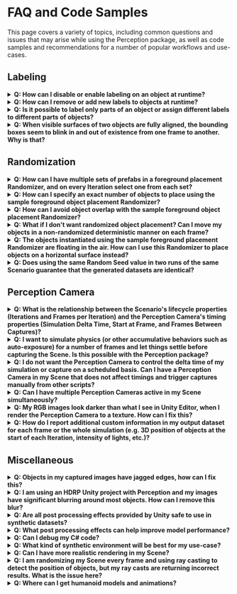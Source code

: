 # FAQ and Code Samples

This page covers a variety of topics, including common questions and issues that may arise while using the Perception package, as well as code samples and recommendations for a number of popular workflows and use-cases.

## <a name="labeling">Labeling</a> 


<details>
  <summary><strong>Q: How can I disable or enable labeling on an object at runtime?</strong></summary>
<br>
  
 You can turn labeling on and off on a GameObject by switching the enabled state of its `Labeling` component. For example:

  ```C#
  gameObject.GetComponent<Labeling>().enabled = false;  
  ```
 
---


</details>

<details>
  <summary><strong>Q: How can I remove or add new labels to objects at runtime?</strong></summary><br>

This can be achieved through modifying the `labels` list of the `Labeling` component. The key is to call `RefreshLabeling()` on the component after making any changes to the labels. Example:

```C#
var labeling = gameObject.GetComponent<Labeling>();
labeling.labels.Clear();
labeling.labels.Add("new-label");
labeling.RefreshLabeling();
```
Keep in mind that any new label added with this method should already be present in the Label Config attached to the Labeler that is supposed to label this object.

---
</details>

<details>
  <summary><strong>Q: Is it possible to label only parts of an object or assign different labels to different parts of objects?</strong></summary><br>

  Labeling works on the GameObject level, so to achieve the scenarios described here, you will need to break down your main object into multiple GameObjects parented to the same root object, and add `Labeling` components to each of the inner objects, as shown below.

<p align="center">
<img src="images/inner_objects.png" width="800"/>
</p>
  
  Alternatively, in cases where parts of the surface of the object need to be labeled (e.g. decals on objects), you can add labeled invisible surfaces on top of these sections. These invisible surfaces need to have a fully transparent material. To create an invisible material:

  * Create a new material (***Assets -> Create -> Material***) and name it `TransparentMaterial`
  * Set the **Surface Type** for the material to **Transparent**, and set the alpha channel of the **Base Map** color to 0.
    * For HDRP: In addition to the above, disable **Preserve specular lighting** 
   
  An example labeled output for an object with separate labels on inner objects and decals is shown below:

<p align="center">
<img src="images/inner_labels.gif" width="600"/>
</p> 

---
</details>

<details>
  <summary><strong>Q: When visible surfaces of two objects are fully aligned, the bounding boxes seem to blink in and out of existence from one frame to another. Why is that?</strong></summary><br>

This is due to a common graphics problem called *z-fighting*. This occurs when the shader can't decide which of the two surfaces to draw on top of the other, since they both have the exact same distance from the camera. To fix this, simply move one of the objects slightly so that the two problematic surfaces do not fully align.

---
</details>


## <a name="randomization">Randomization</a>

<details>
  <summary><strong>Q: How can I have multiple sets of prefabs in a foreground placement Randomizer, and on every Iteration select one from each set?</strong>
  </summary><br>

  This question is an example of more complex functionality that can be achieved by applying slight modifications to the provided sample Randomizers, or by creating completely custom ones by extending the `Randomizer` class. 

  Here, we have a variety of options toward achieving the described outcome. One simple method could be to add several more `GameObjectParameter` fields inside of the provided sample `ForegroundObjectPlacementRandomizer`. Each of these Parameters could hold one of our object lists. Then, on each iteration, we would fetch one prefab from each of the lists using the `Sample()` function of each Parameter. 
  
  The above solution can work but it is not modular enough, with the lists of prefabs not being reusable in other Randomizers.

  A better approach can be to define each prefab list separately as a scriptable object asset, and then just reference those scriptable objects inside of our foreground Randomizer. To do this, we first define a `PrefabCluster` class to hold a list of prefabs.

  ```C#
  using UnityEngine;
  using UnityEngine.Perception.Randomization.Parameters;

  [CreateAssetMenu(fileName="NewPrefabCluster", menuName="Test/PrefabCluster")]
  public class PrefabCluster : ScriptableObject
  {
      public GameObjectParameter clusterPrefabs;
  }
  ```

  We can now create a cluster asset using the ***Assets -> Create -> Test -> PrefabCluster*** menu option and populate its list of prefabs. Each cluster contains one `GameObjectParameter`, which will hold the list of prefabs and provide us with a `Sample()` function.

  To be able to edit these clusters with the same editor UI available for Randomizers, you will also need to add an empty custom editor for the `PrefabCluster` class that extends our bespoke `ParameterUIElementsEditor` class:

  ```C#
  using UnityEditor;
  using UnityEditor.Perception.Randomization;

  [CustomEditor(typeof(PrefabCluster))]
  public class PrefabClusterEditor : ParameterUIElementsEditor { }
  ```

  Note that any editor scripts must be placed inside a folder named "Editor" within your project. "Editor" is a special folder name in Unity that prevents editor code from compiling into a player during the build process. For example, the file path for the `PrefabClusterEditor` script above could be `.../Assets/Scripts/Editor/PrefabClusterEditor`.

  The ***Inspector*** view of a prefab cluster asset looks like below:

  <p align="center">
<img src="images/prefab_cluster.png" width="400"/>
</p>  

  Now all that is left is to use our prefab clusters inside a Randomizer. Here is some sample code:

  ```C#
  using System;
using UnityEngine;

[Serializable]
[UnityEngine.Perception.Randomization.Randomizers.AddRandomizerMenu("My Randomizers/Cluster Randomizer")]
public class ClusterRandomizer : UnityEngine.Perception.Randomization.Randomizers.Randomizer
{
    public PrefabCluster[] clusters;
    protected override void OnIterationStart()
    {
        //select a random prefab from each cluster
        foreach (var cluster in clusters)
        {
            var prefab = cluster.clusterPrefabs.Sample();
            //do things with this prefab, e.g. create instances of it, etc. 
        }
    }
}
  ```
This Randomizer takes a list of `PrefabCluster` assets, then, on each Iteration, it goes through all the provided clusters and samples one prefab from each. The ***Inspector*** view for this Randomizer looks like this:

<p align="center">
<img src="images/cluster_randomizer.png" width="400"/>
</p>  

---
</details>

<details>
  <summary><strong>Q: How can I specify an exact number of objects to place using the sample foreground object placement Randomizer?</strong> </summary><br>

The provided `ForegroundObjectPlacementRandomizer` uses Poisson Disk sampling to find randomly positioned points in the space denoted by the provided `Width` and `Height` values. The lower bound on the distance between the sampled points will be `Separation Distance`. The number of sampled points will be the maximum number of points in the given area that match these criteria.

Thus, to limit the number of spawned objects, you can simply introduce a hard limit in the `for` loop that iterates over the Poisson Disk samples, to break out of the loop if the limit is reached. Additionally, we will need to shuffle the list of points retrieved from the Poisson Disk sampling in order to remove any selection bias when building our subset of points. This is because Poisson Disk points are sampled in sequence and relative to the points already sampled, therefore, the initial points in the list are likely to be closer to each other. We will use a `FloatParameter` to perform this shuffle, so that we can guarantee that our simulation is deterministic and reproducible.
```C#
FloatParameter m_IndexShuffleParameter = new FloatParameter { value = new UniformSampler(0, 1) };

protected override void OnIterationStart()
{
    var seed = SamplerState.NextRandomState();
    var placementSamples = PoissonDiskSampling.GenerateSamples(
        placementArea.x, placementArea.y, separationDistance, seed);
    var offset = new Vector3(placementArea.x, placementArea.y, 0f) * -0.5f;

    //shuffle retrieved points
    var indexes = Enumerable.Range(0, placementSamples.Length).ToList();
    indexes = indexes.OrderBy(item => m_IndexShuffleParameter.Sample()).ToList();

    //maximum number of objects to place
    var limit = 50;

    var instantiatedCount = 0;
    //iterate over all points
    foreach (var index in indexes)
    {
        instantiatedCount ++;

        if (instantiatedCount == limit)
            break;

        var instance = m_GameObjectOneWayCache.GetOrInstantiate(prefabs.Sample());
        instance.transform.position = new Vector3(placementSamples[index].x, placementSamples[index].y, depth) + offset;
    }
    placementSamples.Dispose();
}
```

This will guarantee an upper limit of 50 on the number of objects. To have exactly 50 objects, we need to make sure the `Separation Distance` is small enough for the given area, so that there are always at least 50 point samples found. Experiment with different values for the distance until you find one that produces the minimum number of points required.

---
</details>

<details>
  <summary><strong>Q: How can I avoid object overlap with the sample foreground object placement Randomizer?</strong></summary><br>

  There are a number of ways for procedurally placing objects while avoiding any overlap between them, and most of these methods can be rather complex and need to place objects in a sequence. All the modifications to the objects (like scale, rotation, etc.) would also need to happen before the next object is placed, so that the state of the world is fully known before each placement.

  Here, we are going to introduce a rather simple modification in the sample foreground placement code provided with the package. In each Iteration, a random scale factor is chosen, and then a desirable separation distance is calculated based on this scale factor and the list of given prefabs. We also scale the objects here to introduce additional randomization, due to the fact that once we have placed the objects we can no longer scale them.
  
  Based on the value given for `Non Overlap Guarantee`, this Randomizer can either reduce the amount of overlap or completely remove overlap. 

  ```C#
  using System;
using System.Collections.Generic;
using System.Linq;
using UnityEngine;
using UnityEngine.Perception.Randomization.Parameters;
using UnityEngine.Perception.Randomization.Randomizers;
using UnityEngine.Perception.Randomization.Randomizers.Utilities;
using UnityEngine.Perception.Randomization.Samplers;

[Serializable]
[AddRandomizerMenu("Example/No Overlap Foreground Object Placement Randomizer")]
public class NoOverlapForegroundObjectPlacementRandomizer : Randomizer
{
    public float depth;
    [Tooltip("Range of scales used for objects. All objects in each frame will use the same scale.")]
    public FloatParameter scaleParameter = new FloatParameter { value = new UniformSampler(4, 8) };
    public Vector2 placementArea;
    public GameObjectParameter prefabs;
    
    [Tooltip("Degree to which we can guarantee that no objects will overlap. Use 1 for no overlap and smaller values (down to 0) for more dense placement with a possibility of some overlap.")]
    public float nonOverlapGuarantee = 1;
    
    float m_ScaleFactor = 1f;
    GameObject m_Container;
    GameObjectOneWayCache m_GameObjectOneWayCache;
    Dictionary<GameObject, float> m_GameObjectBoundsSizeCache;
    List<GameObject> m_SelectedPrefabs;
    int m_SelectionPoolSizePerFrame = 1;
    FloatParameter m_IndexSelector = new FloatParameter { value = new UniformSampler(0, 1) };

    protected override void OnAwake()
    {
        m_Container = new GameObject("Foreground Objects");
        m_Container.transform.parent = scenario.transform;
        m_GameObjectOneWayCache = new GameObjectOneWayCache(
            m_Container.transform, prefabs.categories.Select(element => element.Item1).ToArray());
        m_GameObjectBoundsSizeCache = new Dictionary<GameObject, float>();
        m_SelectedPrefabs = new List<GameObject>();

        //Calculate the average bounds size for the prefabs included in this categorical parameter
        var averageBoundsSize = CalculateAverageBoundsSize();
        
        //Calculate average scale based on the scale range given
        var averageScale = 1f;
        var sampler = (UniformSampler)scaleParameter.value;
        if (sampler != null)
        {
            averageScale = (sampler.range.minimum + sampler.range.maximum) / 2;
        }

        //Use average bounds size and average scale to guess the maximum number of objects that can be placed without having them overlap. 
        //This is a heuristic to help us start the placement process. The actual number of items placed will usually be much smaller.
        m_SelectionPoolSizePerFrame = (int)(placementArea.x * placementArea.y / (averageBoundsSize * averageScale));
    }

    protected override void OnIterationStart()
    {
        m_ScaleFactor = scaleParameter.Sample();
        m_SelectedPrefabs.Clear();

        //Select a random number of prefabs for this frame. Placement calculations will be done based on this subset. 
        for (var i = 0; i < m_SelectionPoolSizePerFrame; i++)
        {
            var randIndex = (int)Mathf.Round((m_IndexSelector.Sample() * prefabs.categories.Count) - 0.5f);
            m_SelectedPrefabs.Add(prefabs.categories[randIndex].Item1);
        }

        //Calculate the minimum separation distance needed for the selected prefabs to not overlap.  
        var separationDistance = CalculateMaxSeparationDistance(m_SelectedPrefabs);
        var seed = SamplerState.NextRandomState();
        var placementSamples = PoissonDiskSampling.GenerateSamples(
            placementArea.x, placementArea.y, separationDistance, seed);
        var offset = new Vector3(placementArea.x, placementArea.y, 0f) * -0.5f;
        foreach (var sample in placementSamples)
        {
            //Pick a random prefab from the selected subset and instantiate it.
            var randIndex = (int)Mathf.Round((m_IndexSelector.Sample() * m_SelectedPrefabs.Count) - 0.5f);
            var instance = m_GameObjectOneWayCache.GetOrInstantiate(m_SelectedPrefabs[randIndex]);
            instance.transform.position = new Vector3(sample.x, sample.y, depth) + offset;
            instance.transform.localScale = Vector3.one * m_ScaleFactor;
        }

        placementSamples.Dispose();
    }

    protected override void OnIterationEnd()
    {
        m_GameObjectOneWayCache.ResetAllObjects();
    }

    /// <summary>
    /// Calculates the separation distance needed between placed objects to be sure that no two objects will overlap
    /// </summary><br>
    /// <returns>The max separation distance</returns>
    float CalculateMaxSeparationDistance(ICollection<GameObject> categories)
    {
        var maxBoundsSize = m_GameObjectBoundsSizeCache.Where(item => categories.Contains(item.Key)).Max(pair => pair.Value); 
        return maxBoundsSize * m_ScaleFactor * nonOverlapGuarantee;
    }

    float CalculateAverageBoundsSize()
    {
        foreach (var category in prefabs.categories)
        {
            var prefab = category.Item1;

            prefab.transform.localScale = Vector3.one;
            var renderers = prefab.GetComponentsInChildren<Renderer>();
            var totalBounds = new Bounds();
            foreach (var renderer in renderers)
            {
                totalBounds.Encapsulate(renderer.bounds);
            }

            var boundsSize = totalBounds.size.magnitude;
            m_GameObjectBoundsSizeCache.Add(prefab, boundsSize);
        }

        return m_GameObjectBoundsSizeCache.Values.Average();
    }
}

  ```
---
</details>

<details>
  <summary><strong>Q: What if I don't want randomized object placement? Can I move my objects in a non-randomized deterministic manner on each frame?</strong> </summary><br>

Even though we call them Randomizers, you can use a Randomizer to perform any task through-out the execution lifecycle of your Scenario. The power of the Randomizers comes from the lifecycle hooks that they have into the Iteration and the Scenario, making it easy to know and guarantee when and in which order in the life of your simulation each piece of code runs. These functions include:
* `OnEnable`
* `OnAwake`
* `OnUpdate`
* `OnIterationStart`
* `OnIterationEnd`
* `OnScenarioStart`
* `OnScenarioComplete`
* `OnDisable`

So, in order to have deliberate non-random object movement, you will just need to put your object movement code inside of one of the recurrent lifecycle functions. `OnUpdate()` runs on every frame of the simulation, and `OnIterationStart()` runs every Iteration (which can be the same as each frame if you have only 1 frame per Iteration of your Scenario). For example, the code below moves all objects tagged with the component `ForwardMoverTag` along their forward axis by 1 unit, on every Iteration. 

```C#
protected override void OnIterationStart()
{
    var tags = tagManager.Query<ForwardMoverTag>();
    foreach (var tag in tags)
    {
        tag.transform.Translate(Vector3.forward);
    }
}
```
Additionally, keep in mind that you can use Perception Samplers (and therefore Parameters) to generate constant values, not just random ones. The `ConstantSampler` class provides this functionality.

---
</details>

<details>
  <summary><strong>Q: The objects instantiated using the sample foreground placement Randomizer are floating in the air. How can I use this Randomizer to place objects on a horizontal surface instead?</strong> </summary><br>

The objects instantiated by the sample foreground Randomizer are all parented to an object named `Foreground Objects` at the root of the Scene Hierarchy. To modify the orientation of the objects, you can simply rotate this parent object at the beginning of the Scenario. 

Alternatively, you could also place `Foreground Objects` inside another GameObject in the Scene using the `Transform.SetParent()` method, and then modify the local position and rotation of `Foreground Objects` in such a way that makes the objects appear on the surface of the parent GameObject. 

In addition, if you'd like to have horizontal placement without touching the parent object, you can modify the Randomizer's code to place objects horizontally instead of vertically. The lines responsible for placement are:
```C#
var offset = new Vector3(placementArea.x, placementArea.y, 0) * -0.5f;        
```
```C#
instance.transform.position = new Vector3(sample.x, sample.y, depth) + offset;
```

The first line builds an offset vector that is later used to center the points retrieved from Poisson Disk sampling around the center of the coordinate system. The second line is executed in a loop, and each time, places one object at one of the sampled points at the depth (along Z axis) provided by the user.

To make this placement horizontal, you would just need to change these two lines to swap Y for Z. The resulting lines would be:

```C#
var offset = new Vector3(placementArea.x, 0, placementArea.y) * -0.5f;        
```
```C#
instance.transform.position = new Vector3(sample.x, depth, sample.y) + offset;
```

Note that the variable `depth` is in fact playing the role of a height variable now.

Finally, to achieve more natural placement, you could also use Unity's physics engine to drop the objects on a surface, let them settle, and then capture an image. To achieve this, you would just need to have sufficient frames in each Iteration of the Scenario (instead of the default 1 frame per iteration), and set your Perception Camera's capture interval to a large enough number that would make it capture each Iteration once after the objects have settled. This example is explained in more detail in the [Perception Camera](#perception-camera) section of this FAQ.

---
</details>

<details>
  <summary><strong>Q: Does using the same Random Seed value in two runs of the same Scenario guarantee that the generated datasets are identical?</strong></summary><br>

 If you only use the Samplers (and Parameters, which internally use Samplers) provided in the Perception package to generate random values throughout the Scenario's lifecycle and keep the `Random Seed` value unchanged, an identical sequence of random numbers will be generated every time the Scenario is run. This is because the Samplers obtain their seeds through continually mutating the provided global `Random Seed` in the Scenario.  

 Keep in mind that any change in the order of sampling or the number of samples obtained can lead to different outcomes. For example, if you change the order of Randomizers in the Scenario, the Samplers inside of these Randomizers will now execute in the new order, and thus, they will operate based on different seeds than before and generate different numbers. The same can happen if you add additional calls to a Sampler inside a Randomizer, causing the Samplers in later Randomizers to now use different seeds, since the global seed has been mutated more times than before.

 One more thing to keep in mind is that certain systems and components of Unity are not deterministic and can produce different outcomes in consecutive runs. Examples of this are the physics engine and the film grain post processing. Hence, if you need to guarantee that your simulation always produces the exact same dataset, make sure to research the various systems that you use to make sure they behave deterministically. 

---
</details>

## <a name="perception-camera">Perception Camera</a>

<details>
  <summary><strong>Q: What is the relationship between the Scenario's lifecycle properties (Iterations and Frames per Iteration) and the Perception Camera's timing properties (Simulation Delta Time, Start at Frame, and Frames Between Captures)?</strong> </summary><br>

Each Iteration of the Scenario resets the Perception Camera's timing variables. Thus, you can think of each Iteration of the Scenario as one separate Perception Camera sequence, in which the camera's internal timing properties come into play. For instance, if you have 10 `Frames Per Iteration` on your Scenario, and your Perception Camera's `Start at Frame` value is set to 8, you will get two captures from the camera at the 9th and 10th frames of each Iteration (note that `Start at Frame` starts from 0). Similarly, you can use the `Frames Between Captures` to introduce intervals between captures. A value of 0 leads to all frames being captured.

---
</details>

<details>
  <summary><strong>Q: I want to simulate physics (or other accumulative behaviors such as auto-exposure) for a number of frames and let things settle before capturing the Scene. Is this possible with the Perception package?</strong></summary><br>

Yes. The Perception Camera can be set to capture at specific frame intervals, rather than every frame. The `Frames Between Captures` value is set to 0 by default, which causes the camera to capture all frames; however, you can change this to 1 to capture every other frame, or larger numbers to allow more time between captures. You can also have the camera start capturing at a certain frame rather than the first frame, by setting the `Start at Frame` value to a value other than 0. All of this timing happens within each Iteration of the Scenario, and gets reset when you advance to the next Iteration. Therefore, the combination of these properties and the Scenario's `Frames Per Iteration` property allows you to randomize the state of your Scene at the start of each Iteration, let things run for a number of frames, and then capture the Scene at the end of the Iteration.

Suppose we need to drop a few objects into the Scene, let them interact physically and settle after a number of frames, and then capture their final state once. Afterwards, we want to repeat this cycle by randomizing the initial positions of the objects, dropping them, and capturing the final state again. We will set the Scenario's `Frames Per Iteration` to 300, which should be sufficient for the objects to get close to a settled position (this depends on the value you use for `Simulation Delta Time` in Perception Camera and the physical properties of the engine and objects, and can be found through experimentation). We also set the `Start at Frame` value of the Perception Camera to 290, and the `Frames Between Captures` to a sufficiently large number (like 100), so that we only get one capture per Iteration of the Scenario. The results look like below. Note how the bounding boxes only appear after the objects are fairly settled. These are the timestamps at which captures are happening.


<p align="center">
<img src="images/object_drop.gif" width="700"/>
</p>  

---
</details>

<details>
  <summary><strong>Q: I do not want the Perception Camera to control the delta time of my simulation or capture on a scheduled basis. Can I have a Perception Camera in my Scene that does not affect timings and trigger captures manually from other scripts?</strong></summary><br>

Yes. The Perception Camera offers two trigger modes, `Scheduled` and `Manual`, and these can be chosen in the editor UI for the Perception Camera component. If you select the `Manual` mode, you will be able to trigger captures by calling the `RequestCapture()` method of `PerceptionCamera`. In this mode, you have the option to not have this camera dictate your simulation delta time. This is controlled using the `Affect Simulation Timing` checkbox.

---
</details>


<details>
  <summary><strong>Q: Can I have multiple Perception Cameras active in my Scene simultaneously?</strong></summary><br>

No, at this time the Perception package only supports one active Perception Camera. This is something that is on our roadmap and we hope to support soon. 

However, the package does support having more than one Perception Camera in the Scene, as long as only one is active when the simulation starts. Therefore, one possible workaround, if your simulation is fully deterministic from one run to the next, would be to run the simulation more than once, each time with one of the cameras active. While not ideal, this will at least let you generate matching datasets.

---
</details>

<details>
  <summary><strong>Q: My RGB images look darker than what I see in Unity Editor, when I render the Perception Camera to a texture. How can I fix this?</strong>
</summary><br>

This issue is caused by the color format of the texture. In the ***Inspector*** view of the render texture, set color format to `R8G8B8A8_SRGB`.

---
</details>

<details>
  <summary><strong>Q: How do I report additional custom information in my output dataset for each frame or the whole simulation (e.g. 3D position of objects at the start of each Iteration, intensity of lights, etc.)?</strong>
</summary><br>

This can be done by adding custom annotations to your dataset. Have a look at [this](https://github.com/Unity-Technologies/com.unity.perception/blob/master/com.unity.perception/Documentation%7E/DatasetCapture.md) page for an explanation, as well as an example for how to do this. 

---
</details>

## <a name="miscellaneous">Miscellaneous</a>

<details>
  <summary><strong>Q: Objects in my captured images have jagged edges, how can I fix this?</strong>
</summary><br>

This is a common issue with rendering graphics into raster images (digital images), when the resolution of the raster is not high enough to perfectly display slanting lines. The common solution to this issue is the use of anti-aliasing methods, and Unity offers a number of these in both URP and HDRP. To experiment with anti-aliasing, go to the ***Inspector*** view of your Perception Camera object and in the Camera component, change `Anti-aliasing` from `None` to another option.

---
</details>

<details>
  <summary><strong>Q: I am using an HDRP Unity project with Perception and my images have significant blurring around most objects. How can I remove this blur?</strong>
</summary><br>

The effect you are observing here is motion blur, which happens because the placement Randomizers used in the Perception tutorial cache their instantiated objects from one Iteration to the next, and move them to new locations on each Iteration instead of destroying them and creating new ones. This "motion" of the objects causes the motion blur effect to kick in. 


HDRP projects have motion blur and a number of other post processing effects enabled by default. To disable motion blur or any other effect, follow these steps:
1. Create an empty GameObject in your Scene and add a Volume component to it.
2. Set the Volume's profile to the **Volume Global** asset.
3. Uncheck the **Motion Blur** option.


<p align="center">
<img src="images/volume.png" width="500"/>
</p>  

---
</details>

<details>
  <summary><strong>Q: Are all post processing effects provided by Unity safe to use in synthetic datasets?</strong>
</summary><br>

No. When using post processing effects, you need to be careful about issues regarding randomness and determinism:

  * There are certain post processing effects that need randomization internally, e.g. film grain. The film grain effect provided by Unity is not sufficiently randomized for model training and can thus mislead your CV model to look for a specific noise pattern during prediction. 
  * Even if such an effect is properly randomized, using a randomized effect would make your overall randomization strategy non-deterministic, meaning you would not be able to reproduce your datasets. This is because the effect would internally use random number generators outside of the Samplers provided by the Perception package. If you have access to the source code for a randomized effect, you can modify it to only use Perception Samplers for random number generation, which would make its behavior deterministic and thus appropriate for use in synthetic datasets that need to be reproducible.

To make sure you do not run into insufficient randomization or non-determinism, it would be best to implement effects such as film grain yourself or modify existing code to make sure no random number generators are used except for the Samplers provided in the Perception package.

---
</details>

<details>
  <summary><strong>Q: What post processing effects can help improve model performance?</strong>
</summary><br>

Based on our experiments, randomizing contrast, saturation, lens blur, and lens distortion can help significantly improve the performance of your CV model. We recommend experimenting with these as well as other effects to determine those that work best for your use-case.

---
</details>

<details>
  <summary><strong>Q: Can I debug my C# code?</strong>
</summary><br>

Unity projects can be debugged using external editors such as Visual Studio or JetBrains Rider. For local development and debugging, you will first need to clone the Perception repository to disk and add the Perception package from this cloned repository to your Unity project. Then, in Unity Editor, go to ***Edit (or "Unity" on OSX) -> Preferences -> External Tools***. Select your preferred editor as the External Script Editor, and enable 
**General .csproj files** for at least **Embedded packages** and **Local packages**. This will allow you to quickly navigate through the code-base for the Perception package and internal Unity Editor packages.

All you need to do now is to double click any of the Perception package's C# script files from inside Unity Editor's **Project** window. The files are located in `Assets/Perception`. Double clicking will open them in your external editor of choice, and you will be able to attach the debugger to Unity.

---
</details>


<details>
  <summary><strong>Q: What kind of synthetic environment will be best for my use-case?</strong>
</summary><br>

It is difficult to say what type of synthetic environment would lead to the best model performance. It is best to carry out small and quick experiments with both random unstructured environments (such as the [SynthDet](https://github.com/Unity-Technologies/SynthDet) project) and more structured ones that may resemble real environments in which prediction will need to happen. This will help identify the types of environments and randomizations that work best for each specific use-case. The beauty of synthetic data is that you can try these experiments fairly quickly.

Here are a few blog posts to give you some ideas: [1](https://blog.unity.com/technology/synthetic-data-simulating-myriad-possibilities-to-train-robust-machine-learning-models), [2](https://blog.unity.com/technology/use-unitys-perception-tools-to-generate-and-analyze-synthetic-data-at-scale-to-train), [3](https://blog.unity.com/technology/training-a-performant-object-detection-ml-model-on-synthetic-data-using-unity-perception), [4](https://blog.unity.com/technology/supercharge-your-computer-vision-models-with-synthetic-datasets-built-by-unity), [5](https://blog.unity.com/technology/boosting-computer-vision-performance-with-synthetic-data).

---
</details>


<details>
  <summary><strong>Q: Can I have more realistic rendering in my Scene?</strong>
</summary><br>

A project's lighting configuration typically has the greatest influence over the final rendered output over any other simulation property. Unity has many lighting options, each of which is designed as a different trade-off between performance and realism/capability. The 3 most pertinent options that you will likely be interested in are:

* URP baked lighting: The Universal Render Pipeline offers the most performant lighting configurations by using an offline baking process to generate realistic bounce lighting within a static scene and then using simple shadow mapped dynamic lights in conjunctions with light probes to make dynamic (or randomized) objects "fit" into the baked scene. This option provides high performance, but lacks the visual fidelity needed for interior environments and is geared toward more outdoor-like settings. Also, depending on scene randomization complexity, light baking might not be the best option. Randomly generated scenes will often place objects and adjust lighting in ways that make the new scene incompatible with the original baked lighting configuration.

* HDRP lighting: A default HDRP scene offers a step toward more realistic environments with a much larger array of lighting settings (soft shadows, multiple dynamic lights, etc.) and a host of additional real-time effects like camera exposure and screen space ambient occlusion. A warning though: real time screen space effects may make your scene "look better", but the way these effects are calculated is not based on how light works in the real world, so realism may vary. Another huge advantage of HDRP is the potential to have moderately realistic lighting without baking your lighting configuration (though you can integrate light baking if you want to). However, there is no real-time global illumination option in default HDRP, meaning that your scene will not simulate complex real world light behavior such as light bouncing, light bleeding, or realistic shadows for dynamic scenes. This can result in unrealistically dark scenes when only using directional lights and windows (without extra interior lights to brighten things up). Overall though, HDRP offers a good compromise between performance and realism for some use cases.

* HDRP DXR (DirectX Raytracing): Unity offers some preview ray tracing features in its latest editor versions that can be used to drastically improve the realism of your scene. Here are the pros and cons of DXR:
  * Pros:
    * Can simulate more realistic light behaviors (light bouncing, light color bleeding, and realistic shadows)
    * No light baking required
  * Cons:
    * Requires special hardware to run (Nvidia RTX graphics cards)
    * Time consuming to render (relative to default HDRP). Some lighting options (Global Illumination) are less expensive than others (Path Tracing).
    * More complicated to configure
    * These features are still in preview and subject to change
 
A visual comparison of the different lighting configurations in HDRP is shown below. The Scene includes one directional light and one dim point light on the ceiling.

Default HDRP:

<p align="center">
<img src="images/hdrp.png" width="700"/>
</p>  

HDRP with Global Illumination (notice how much brighter the scene is with ray traced light bouncing):

<p align="center">
<img src="images/hdrp_rt_gi.png" width="700"/>
</p>  

HDRP with Path Tracing (128 samples) (notice the red light bleeding from the cube onto the floor and the increased shadow quality):

<p align="center">
<img src="images/hdrp_pt_128_samples.png" width="700"/>
</p>  

HDRP with Path Tracing (4096 samples) (more samples leads to less ray tracing noise but also a longer time to render):

<p align="center">
<img src="images/hdrp_pt_4096_samples.png" width="700"/>
</p>  

---
</details>

<details>
  <summary><strong>Q: I am randomizing my Scene every frame and using ray casting to detect the position of objects, but my ray casts are returning incorrect results. What is the issue here?</strong>
</summary><br>

The physics engine needs to catch up with the position and rotation of your objects and is typically a frame behind. When you randomize things every frame, the physics engine can never catch up. To fix this, call `Physics.SyncTransforms` just before calling any ray casting methods.

---
</details>

<details>
  <summary><strong>Q: Where can I get humanoid models and animations?</strong>
</summary><br>

One useful resource for humanoid characters and animations is [Mixamo](https://www.mixamo.com/#/?page=1&type=Motion%2CMotionPack).

---
</details>
